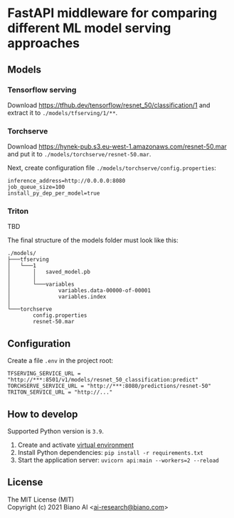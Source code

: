 # FastAPI middleware for comparing different ML model serving approaches

## Models

### Tensorflow serving

Download https://tfhub.dev/tensorflow/resnet_50/classification/1 and extract it to `./models/tfserving/1/**`.

### Torchserve

Download https://hynek-pub.s3.eu-west-1.amazonaws.com/resnet-50.mar and put it to `./models/torchserve/resnet-50.mar`.

Next, create configuration file `./models/torchserve/config.properties`:

```properties
inference_address=http://0.0.0.0:8080
job_queue_size=100
install_py_dep_per_model=true
```

### Triton

TBD


The final structure of the models folder must look like this:

```
./models/
├───tfserving
│   └───1
│       │   saved_model.pb
│       │
│       └───variables
│               variables.data-00000-of-00001
│               variables.index
│
└───torchserve
        config.properties
        resnet-50.mar
```

## Configuration

Create a file `.env` in the project root:

```dotenv
TFSERVING_SERVICE_URL = "http://***:8501/v1/models/resnet_50_classification:predict"
TORCHSERVE_SERVICE_URL = "http://***:8080/predictions/resnet-50"
TRITON_SERVICE_URL = "http://..."
```

## How to develop

Supported Python version is `3.9`.

1. Create and activate [virtual environment](https://docs.python.org/3/library/venv.html)
2. Install Python dependencies: `pip install -r requirements.txt`
3. Start the application server: `uvicorn api:main --workers=2 --reload`


## License

The MIT License (MIT) <br>
Copyright (c) 2021 Biano AI <[ai-research@biano.com](mailto:ai-research@biano.com)>
